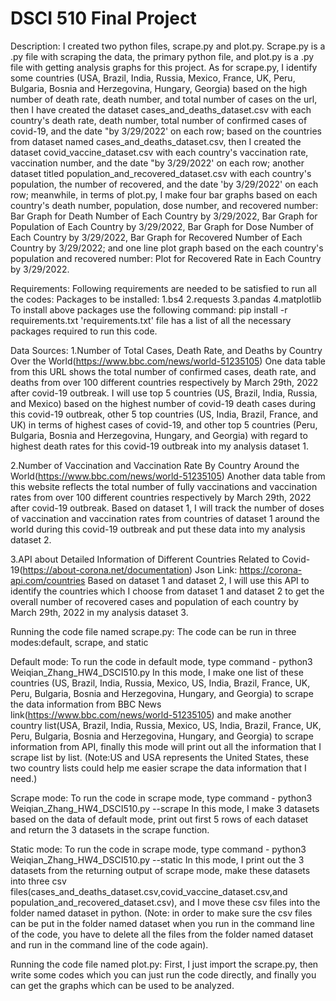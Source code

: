 # DSCI 510 Final Project

Description: I created two python files, scrape.py and plot.py. Scrape.py is a .py file with scraping the data, the primary python file, and plot.py is a .py file with getting analysis graphs for this project.
As for scrape.py, I identify some countries (USA, Brazil, India, Russia, Mexico, France, UK, Peru, Bulgaria, Bosnia and Herzegovina, Hungary, Georgia) based on the high number of death rate, 
death number, and total number of cases on the url, then I have created the dataset cases_and_deaths_dataset.csv with each country's death rate, 
death number, total number of confirmed cases of covid-19, and the date "by 3/29/2022' on each row; based on the countries from dataset named cases_and_deaths_dataset.csv, 
then I created the dataset covid_vaccine_dataset.csv with each country's vaccination rate, vaccination number, and the date "by 3/29/2022' on each row; 
another dataset titled population_and_recovered_dataset.csv with each country's population, the number of recovered, and the date 'by 3/29/2022' on each row; 
meanwhile, in terms of plot.py, I make four bar graphs based on each country's death number, population, dose number, and recovered number: 
Bar Graph for Death Number of Each Country by 3/29/2022, Bar Graph for Population of Each Country by 3/29/2022, Bar Graph for Dose Number of Each Country by 3/29/2022, 
Bar Graph for Recovered Number of Each Country by 3/29/2022; and one line plot graph based on the each country's population and recovered number: Plot for Recovered Rate in Each Country by 3/29/2022. 

Requirements: Following requirements are needed to be satisfied to run all the codes:
Packages to be installed:
1.bs4
2.requests
3.pandas
4.matplotlib
To install above packages use the following command: pip install -r requirements.txt
'requirements.txt' file has a list of all the necessary packages required to run this code.



Data Sources:
1.Number of Total Cases, Death Rate, and Deaths by Country Over the World(https://www.bbc.com/news/world-51235105)
One data table from this URL shows the total number of confirmed cases, death rate, and deaths from over 100 different countries respectively by 
March 29th, 2022 after covid-19 outbreak. I will use top 5 countries (US, Brazil, India, Russia, and Mexico) based on the highest number of covid-19 death 
cases during this covid-19 outbreak, other 5 top countries (US, India, Brazil, France, and UK) in terms of highest cases of covid-19, and other top 5 countries 
(Peru, Bulgaria, Bosnia and Herzegovina, Hungary, and Georgia) with regard to highest death rates for this covid-19 outbreak into my analysis dataset 1.

2.Number of Vaccination and Vaccination Rate By Country Around the World(https://www.bbc.com/news/world-51235105)
Another data table from this website reflects the total number of fully vaccinations and vaccination rates from over 100 different countries respectively 
by March 29th, 2022 after covid-19 outbreak. Based on dataset 1, I will track the number of doses of vaccination and vaccination rates from countries of 
dataset 1 around the world during this covid-19 outbreak and put these data into my analysis dataset 2. 

3.API about Detailed Information of Different Countries Related to Covid-19(https://about-corona.net/documentation)
Json Link: https://corona-api.com/countries
Based on dataset 1 and dataset 2, I will use this API to identify the countries which I choose from dataset 1 and dataset 2 to get the overall number of 
recovered cases and population of each country by March 29th, 2022 in my analysis dataset 3.



Running the code file named scrape.py:
The code can be run in three modes:default, scrape, and static

Default mode: To run the code in default mode, type command - python3 Weiqian_Zhang_HW4_DSCI510.py
In this mode, I make one list of these countries (US, Brazil, India, Russia, Mexico, US, India, Brazil, France, UK, Peru, Bulgaria, Bosnia and Herzegovina, Hungary, 
and Georgia) to scrape the data information from BBC News link(https://www.bbc.com/news/world-51235105) and make another country list(USA, Brazil, India, Russia, 
Mexico, US, India, Brazil, France, UK, Peru, Bulgaria, Bosnia and Herzegovina, Hungary, and Georgia) to scrape information from API, finally this mode will print out 
all the information that I scrape list by list.
(Note:US and USA represents the United States, these two country lists could help me easier scrape the data information that I need.)

Scrape mode: To run the code in scrape mode, type command - python3 Weiqian_Zhang_HW4_DSCI510.py --scrape
In this mode, I make 3 datasets based on the data of default mode, print out first 5 rows of each dataset and return the 3 datasets in the scrape function.

Static mode: To run the code in scrape mode, type command - python3 Weiqian_Zhang_HW4_DSCI510.py --static
In this mode, I print out the 3 datasets from the returning output of scrape mode, make these datasets into three csv files(cases_and_deaths_dataset.csv,covid_vaccine_dataset.csv,and
population_and_recovered_dataset.csv), and I move these csv files into the folder named dataset in python. 
(Note: in order to make sure the csv files can be put in the folder named dataset when you run in the command line of the code, you have to delete all the files from the folder named dataset and 
run in the command line of the code again).



Running the code file named plot.py:
First, I just import the scrape.py, then write some codes which you can just run the code directly, and finally you can get the graphs which can be used to be analyzed. 
